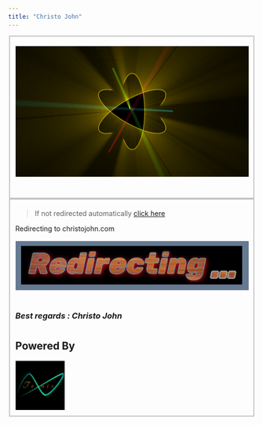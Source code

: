 ```yaml
---
title: "Christo John"
---
```


<!--
Welcome to GitHub.
This is just a GitHub interface before redirection to [www.christojohn.com](./Main/main.html)

[click here](./Main/main.html) to get redirected...

-->


<meta http-equiv="refresh" content="2;url=./Main/main.html">

<fieldset>

<img src="./assets/sitepics/Header%20Logo.png" width="auto" height="auto"><br><br>

</fieldset>

<fieldset>

> If not redirected automatically [click here](./Main/main.html)


Redirecting to christojohn.com<br><br>
<img src='./assets/sitevid/redirect.gif'>

#

<footer>

###  ***Best regards : Christo John*** 

#

<h2> Powered By</h2>


            
<img src='./assets/sitepics/tesnic1.png' width="100" height="100" alt="Tesnic Logo">

</footer>